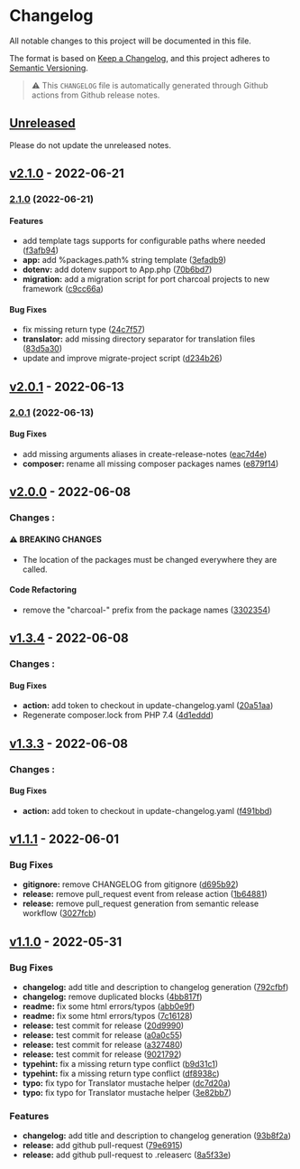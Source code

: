 # Changelog

All notable changes to this project will be documented in this file.

The format is based on [Keep a Changelog](https://keepachangelog.com/en/1.0.0/),
and this project adheres to [Semantic Versioning](https://semver.org/spec/v2.0.0.html).

> ⚠️ This `CHANGELOG` file is automatically generated through Github actions from Github release notes.

## [Unreleased](https://github.com/locomotive-charcoal/Charcoal/compare/v2.1.0...main)

Please do not update the unreleased notes.

## [v2.1.0](https://github.com/locomotive-charcoal/Charcoal/compare/v2.0.1...v2.1.0) - 2022-06-21

### [2.1.0](https://github.com/charcoalphp/charcoal/compare/v2.0.1...v2.1.0) (2022-06-21)

#### Features

- add template tags supports for configurable paths where needed ([f3afb94](https://github.com/charcoalphp/charcoal/commit/f3afb94bfd0e563b043e315bb9c34a50d2c4c40d))
- **app:** add %packages.path% string template ([3efadb9](https://github.com/charcoalphp/charcoal/commit/3efadb91c99dc63a5e1fc1c37ae33fc0c3e98fc5))
- **dotenv:** add dotenv support to App.php ([70b6bd7](https://github.com/charcoalphp/charcoal/commit/70b6bd73a6cf946629fd2d1c721da4469188d622))
- **migration:** add a migration script for port charcoal projects to new framework ([c9cc66a](https://github.com/charcoalphp/charcoal/commit/c9cc66ad72ecc1adc44669edc5be2f69edf9a825))

#### Bug Fixes

- fix missing return type ([24c7f57](https://github.com/charcoalphp/charcoal/commit/24c7f5774826080f5bb7eec01c71c4b450810d66))
- **translator:** add missing directory separator for translation files ([83d5a30](https://github.com/charcoalphp/charcoal/commit/83d5a30ab10c745639076cd9ca3bec78e971bb0f))
- update and improve migrate-project script ([d234b26](https://github.com/charcoalphp/charcoal/commit/d234b2645064662fe1729f9d20a4533a468c451b))

## [v2.0.1](https://github.com/locomotive-charcoal/Charcoal/compare/v2.0.0...v2.0.1) - 2022-06-13

### [2.0.1](https://github.com/charcoalphp/charcoal/compare/v2.0.0...v2.0.1) (2022-06-13)

#### Bug Fixes

- add missing arguments aliases in create-release-notes ([eac7d4e](https://github.com/charcoalphp/charcoal/commit/eac7d4e520abc8b83cbea4133c42d404f8a3a6c8))
- **composer:** rename all missing composer packages names ([e879f14](https://github.com/charcoalphp/charcoal/commit/e879f140f96840aa8c8631114ded09039580f381))

## [v2.0.0](https://github.com/locomotive-charcoal/Charcoal/compare/v1.3.4...v2.0.0) - 2022-06-08

### Changes :

#### ⚠ BREAKING CHANGES

- The location of the packages must be changed everywhere they are called.

#### Code Refactoring

- remove the "charcoal-" prefix from the package names ([3302354](https://github.com/locomotive-charcoal/Charcoal/commit/3302354378025fe038f5b8091d8b54dfb50ba54a))

## [v1.3.4](https://github.com/locomotive-charcoal/Charcoal/compare/v1.3.3...v1.3.4) - 2022-06-08

### Changes :

#### Bug Fixes

- **action:** add token to checkout in update-changelog.yaml ([20a51aa](https://github.com/locomotive-charcoal/Charcoal/commit/20a51aa09fbd8eff49100d68654a3fddf84f5bc0))
- Regenerate composer.lock from PHP 7.4 ([4d1eddd](https://github.com/locomotive-charcoal/Charcoal/commit/4d1edddccf66630b5582ef7e7897df4e8f9acc4a))

## [v1.3.3](https://github.com/locomotive-charcoal/Charcoal/compare/v1.1.1...v1.3.3) - 2022-06-08

### Changes :

#### Bug Fixes

- **action:** add token to checkout in update-changelog.yaml ([f491bbd](https://github.com/locomotive-charcoal/Charcoal/commit/f491bbd8456f19882b3ee1bd6358b8681b62e8d8))

## [v1.1.1](https://github.com/locomotive-charcoal/Charcoal/compare/v1.1.0...v1.1.1) - 2022-06-01

### Bug Fixes

- **gitignore:** remove CHANGELOG from gitignore ([d695b92](https://github.com/locomotive-charcoal/Charcoal/commit/d695b927cba3ae2fd7033c58db36b4b0956cb3bc))
- **release:** remove pull_request event from release action ([1b64881](https://github.com/locomotive-charcoal/Charcoal/commit/1b648818bd7f828cd03b0747e9318ee386b54982))
- **release:** remove pull_request generation from semantic release workflow ([3027fcb](https://github.com/locomotive-charcoal/Charcoal/commit/3027fcbfbf34dc813c73b1d6ba54591e9d6817ee))

## [v1.1.0](https://github.com/locomotive-charcoal/Charcoal/compare/v1.0.0...v1.1.0) - 2022-05-31

### Bug Fixes

- **changelog:** add title and description to changelog generation ([792cfbf](https://github.com/locomotive-charcoal/Charcoal/commit/792cfbfcdfb9755494321fbd82908ffd8ae2a2b7))
- **changelog:** remove duplicated blocks ([4bb817f](https://github.com/locomotive-charcoal/Charcoal/commit/4bb817f2218b1a0e2c72e56dfb207e50fd9743ad))
- **readme:** fix some html errors/typos ([abb0e9f](https://github.com/locomotive-charcoal/Charcoal/commit/abb0e9fa4e2b7540d691e953c3125cbc8ea2f0a5))
- **readme:** fix some html errors/typos ([7c16128](https://github.com/locomotive-charcoal/Charcoal/commit/7c1612873e91836126ec23ee8c405b80f14047a6))
- **release:** test commit for release ([20d9990](https://github.com/locomotive-charcoal/Charcoal/commit/20d9990990835255d69a09be12c91fae24f04e89))
- **release:** test commit for release ([a0a0c55](https://github.com/locomotive-charcoal/Charcoal/commit/a0a0c55b7110f76d202a01d19061a82e07d26112))
- **release:** test commit for release ([a327480](https://github.com/locomotive-charcoal/Charcoal/commit/a327480d9892d7c2c9d0f400fcd21b29ebd4b0be))
- **release:** test commit for release ([9021792](https://github.com/locomotive-charcoal/Charcoal/commit/90217923b5a445bfe49460fa748ea52392224416))
- **typehint:** fix a missing return type conflict ([b9d31c1](https://github.com/locomotive-charcoal/Charcoal/commit/b9d31c1f89f59cc122db39490abfdcf6474cce16))
- **typehint:** fix a missing return type conflict ([df8938c](https://github.com/locomotive-charcoal/Charcoal/commit/df8938c740afcbc6b2e3d616ad264d2d6c5153e0))
- **typo:** fix typo for Translator mustache helper ([dc7d20a](https://github.com/locomotive-charcoal/Charcoal/commit/dc7d20af5c23e5d03cf1e952eb67390db0fd6e02))
- **typo:** fix typo for Translator mustache helper ([3e82bb7](https://github.com/locomotive-charcoal/Charcoal/commit/3e82bb77dd9fd8ae492503ff960a3dbc255af85e))

### Features

- **changelog:** add title and description to changelog generation ([93b8f2a](https://github.com/locomotive-charcoal/Charcoal/commit/93b8f2ae9b01c82a714c87b8b9257daa42e60288))
- **release:** add github pull-request ([79e6915](https://github.com/locomotive-charcoal/Charcoal/commit/79e69154876231c292e0c1c30c37a4a3dc15197d))
- **release:** add github pull-request to .releaserc ([8a5f33e](https://github.com/locomotive-charcoal/Charcoal/commit/8a5f33eafe6f9f7e252c4ee75b9b7d24c21f00e6))
